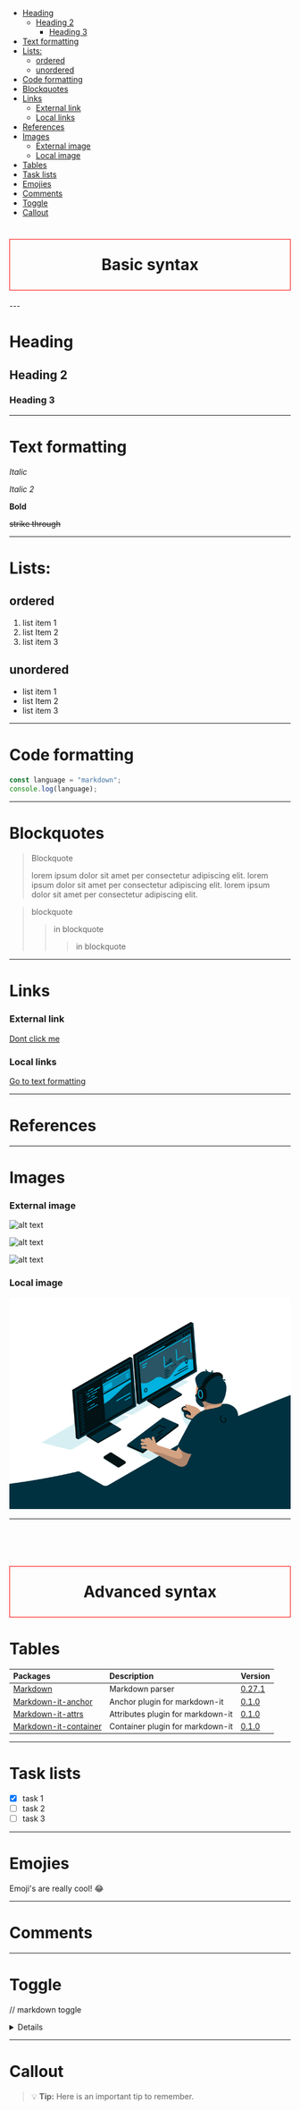 - [Heading](#heading)
  - [Heading 2](#heading-2)
    - [Heading 3](#heading-3)
- [Text formatting](#text-formatting)
- [Lists:](#lists)
  - [ordered](#ordered)
  - [unordered](#unordered)
- [Code formatting](#code-formatting)
- [Blockquotes](#blockquotes)
- [Links](#links)
    - [External link](#external-link)
    - [Local links](#local-links)
- [References](#references)
- [Images](#images)
    - [External image](#external-image)
    - [Local image](#local-image)
- [Tables](#tables)
- [Task lists](#task-lists)
- [Emojies](#emojies)
- [Comments](#comments)
- [Toggle](#toggle)
- [Callout](#callout)

<h1 align="center" style="border: 1px solid red; padding: 1em">Basic syntax</h1>
---

# Heading
## Heading 2
### Heading 3

---

# Text formatting

*Italic*

_Italic 2_

**Bold**

~~strike through~~ 

---

# Lists:
## ordered

1. list item 1
1. list Item 2
1. list item 3

## unordered

- list item 1
- list Item 2
- list item 3

---

# Code formatting

```javascript
const language = "markdown";
console.log(language);
```
---

# Blockquotes

> Blockquote
>
> lorem ipsum dolor sit amet per consectetur adipiscing elit. lorem ipsum dolor sit amet per consectetur adipiscing elit. lorem ipsum dolor sit amet per consectetur adipiscing elit. 

> blockquote
> > in blockquote
> > > in blockquote

---

# Links

### External link

[Dont click me](https://youtu.be/dQw4w9WgXcQ
"You will regret this")

### Local links

[Go to text formatting](#text-formatting)

---

# References

[lang]: markdown
[youtube]: https://www.youtube.com/watch?v=dQw4w9WgXcQ

---

# Images

### External image

![alt text](https://www.codewars.com/users/kiba_/badges/large)

![alt text](https://www.codewars.com/users/kiba_/badges/small)

![alt text](https://www.codewars.com/users/kiba_/badges/micro)

### Local image

![alt text](/src/programer.gif)

--- 

<h1 align="center" style="margin-top: 3em; border: 1px solid red; padding: 1em;" >Advanced syntax</h1>

# Tables


| Packages | Description | Version |
|:--------|:------------|:-------|
| [Markdown](https://www.npmjs.com/package/markdown-it) | Markdown parser | [0.27.1](https://www.npmjs.com/package/markdown-it#version) |
| [Markdown-it-anchor](https://www.npmjs.com/package/markdown-it-anchor) | Anchor plugin for markdown-it | [0.1.0](https://www.npmjs.com/package/markdown-it-anchor#version) |
| [Markdown-it-attrs](https://www.npmjs.com/package/markdown-it-attrs) | Attributes plugin for markdown-it | [0.1.0](https://www.npmjs.com/package/markdown-it-attrs#version) |
| [Markdown-it-container](https://www.npmjs.com/package/markdown-it-container) | Container plugin for markdown-it | [0.1.0](https://www.npmjs.com/package/markdown-it-container#version) |


---

# Task lists

- [x] task 1
- [ ] task 2
- [ ] task 3

---

# Emojies

Emoji's are really cool! :joy:

---

# Comments

[lorem ipsum dolor sit]: #

---

# Toggle
  
// markdown toggle 

<details>
  <sumary>
    lorem ipsum dolor sit amet
    lorem ipsum dolor sit amet
    lorem ipsum dolor sit amet
    lorem ipsum dolor sit amet
  </sumary>
</details>

---

# Callout

> :bulb: **Tip:** Here is an important tip to remember. 
